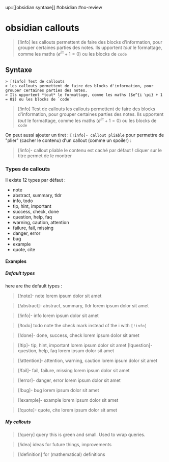 up::[[obsidian syntaxe]]
#obsidian #no-review 
# obsidian callouts

> [!info]
> les callouts permettent de faire des blocks d'information, pour grouper certaines parties des notes.
> Ils upportent *tout* le formattage, comme les maths ($e^{i \pi} + 1 = 0$) ou les blocks de `code`

## Syntaxe

```
> [!info] Test de callouts
> les callouts permettent de faire des blocks d'information, pour grouper certaines parties des notes.
> Ils upportent *tout* le formattage, comme les maths ($e^{i \pi} + 1 = 0$) ou les blocks de `code`
```

> [!info] Test de callouts
> les callouts permettent de faire des blocks d'information, pour grouper certaines parties des notes.
> Ils upportent *tout* le formattage, comme les maths ($e^{i \pi} + 1 = 0$) ou les blocks de `code`

On peut aussi ajouter un tiret : `[!info]- callout pliable` pour permettre de "plier" (cacher le contenu) d'un callout (comme un spoiler) :

> [!info]- callout pliable
> le contenu est caché par défaut !
> cliquer sur le titre permet de le montrer
### Types de callouts
Il existe 12 types par défaut :

 - note
 - abstract, summary, tldr
 - info, todo
 - tip, hint, important
 - success, check, done
 - question, help, faq
 - warning, caution, attention
 - failure, fail, missing
 - danger, error
 - bug
 - example
 - quote, cite

#### Examples

##### Default types
here are the default types :
> [!note]- note
> lorem ipsum dolor sit amet

> [!abstract]- abstract, summary, tldr
> lorem ipsum dolor sit amet

> [!info]- info
> lorem ipsum dolor sit amet

> [!todo] todo
> note the check mark instead of the i with `[!info]`

> [!done]- done, success, check
> lorem ipsum dolor sit amet

> [!tip]- tip, hint, important
> lorem ipsum dolor sit amet
> [!question]- question, help, faq
> lorem ipsum dolor sit amet

> [!attention]- attention, warning, caution
> lorem ipsum dolor sit amet

> [!fail]- fail, failure, missing
> lorem ipsum dolor sit amet

> [!error]- danger, error
> lorem ipsum dolor sit amet

> [!bug]- bug
> lorem ipsum dolor sit amet

> [!example]- example
> lorem ipsum dolor sit amet

> [!quote]- quote, cite
> lorem ipsum dolor sit amet

##### My callouts

> [!query] query
> this is green and small. Used to wrap queries.

> [!idea]
> ideas for future things, improvements

> [!definition]
> for (mathematical) definitions

